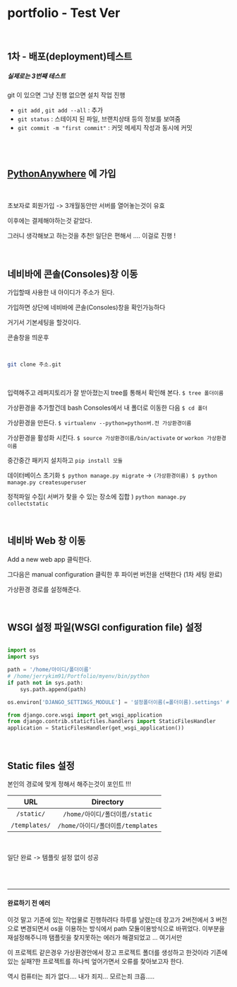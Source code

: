 # portfolio - Test Ver 

<br>

## 1차 - 배포(deployment)테스트

##### 실제로는 3번째 테스트 

git 이 있으면 그냥 진행 없으면 설치 작업 진행 

- `git add` , `git add --all` : 추가      
- `git status` : 스테이지 된 파일, 브랜치상태 등의 정보를 보여줌 
- `git commit -m "first commit"` : 커밋 메세지 작성과 동시에 커밋

<br>
<br>

## [PythonAnywhere](www.pythonanywhere.com) 에 가입 

<br>

초보자로 회원가입 -> 3개월동안만 서버를 열어놓는것이 유효     

이후에는 결제해야하는것 같았다.      

그러니 생각해보고 하는것을 추천! 일단은 편해서 .... 이걸로 진행 ! 

<br>

## 네비바에 콘솔(Consoles)창 이동

가입할때 사용한 내 아이디가 주소가 된다. 

가입하면 상단에 네비바에 콘솔(Consoles)창을 확인가능하다 

거기서 기본세팅을 할것이다. 

콘솔창을 띄운후 

<br>

```bash
git clone 주소.git 
```

<br>

입력해주고 레퍼지토리가 잘 받아졌는지 tree를 통해서 확인해 본다. `$ tree 폴더이름`

가상환경을 추가할건데 bash Consoles에서 내 폴더로 이동한 다음 `$ cd 폴더`  

가상환경을 만든다. `$ virtualenv --python=python버.전 가상환경이름`

가상환경을 활성화 시킨다.  `$ source 가상환경이름/bin/activate` or `workon 가상환경이름`

중간중간 패키지 설치하고 `pip install 모듈`

데이터베이스 초기화 `$ python manage.py migrate` -> `(가상환경이름) $ python manage.py createsuperuser`

정적파일 수집( 서버가 찾을 수 있는 장소에 집합 ) `python manage.py collectstatic`

<br>

## 네비바 Web 창 이동 

Add a new web app 클릭한다.

그다음은 manual configuration 클릭한 후 파이썬 버전을 선택한다 (1차 세팅 완료) 

가상환경 경로를 설정해준다. 

<br>

## WSGI 설정 파일(WSGI configuration file) 설정

```py

import os
import sys

path = '/home/아이디/폴더이름'  
# /home/jerrykim91/Portfolio/myenv/bin/python
if path not in sys.path:
    sys.path.append(path)

os.environ['DJANGO_SETTINGS_MODULE'] = '설정폴더이름(=폴더이름).settings' # 에러발생 

from django.core.wsgi import get_wsgi_application
from django.contrib.staticfiles.handlers import StaticFilesHandler
application = StaticFilesHandler(get_wsgi_application())

```

<br>

## Static files 설정 

본인의 경로에 맞게 정해서 해주는것이 포인트 !!! 


| URL |	Directory	|
|:----:|:----------------------------------------:|
|`/static/`|`/home/아이디/폴더이름/static`|
|`/templates/`|`/home/아이디/폴더이름/templates`|
<br>

일단 완료 -> 템플릿 설정 없이 성공 

<br>
<br>

---

#### 완료하기 전 에러 

이것 말고 기존에 있는 작업물로 진행하려다 하루를 날렸는데 
장고가 2버전에서 3 버전으로 변경되면서 os을 이용하는 방식에서 
path 모듈이용방식으로 바뀌었다. 
이부분을 재설정해주니까 탬플릿을 찾지못하는 에러가 해결되었고 ... 여기서만 

이 프로젝트 같은경우 가상환경안에서 장고 프로젝트 폴더를 생성하고 한것이라 
기존에 있는 실패?한 프로젝트를 하나씩 엎어가면서 오류를 찾아보고자 한다. 

역시 컴퓨터는 죄가 없다.... 내가 죄지... 모르는죄 크흡.....

